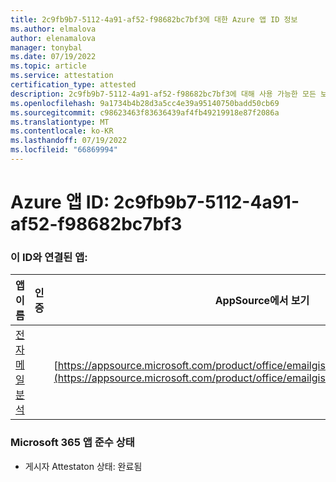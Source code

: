```yaml
---
title: 2c9fb9b7-5112-4a91-af52-f98682bc7bf3에 대한 Azure 앱 ID 정보
ms.author: elmalova
author: elenamalova
manager: tonybal
ms.date: 07/19/2022
ms.topic: article
ms.service: attestation
certification_type: attested
description: 2c9fb9b7-5112-4a91-af52-f98682bc7bf3에 대해 사용 가능한 모든 보안 및 규정 준수 정보입니다.
ms.openlocfilehash: 9a1734b4b28d3a5cc4e39a95140750badd50cb69
ms.sourcegitcommit: c98623463f83636439af4fb49219918e87f2086a
ms.translationtype: MT
ms.contentlocale: ko-KR
ms.lasthandoff: 07/19/2022
ms.locfileid: "66869994"
---
```

# <a name="azure-app-id-2c9fb9b7-5112-4a91-af52-f98682bc7bf3"></a>Azure 앱 ID: 2c9fb9b7-5112-4a91-af52-f98682bc7bf3


### <a name="apps-associated-with-this-id"></a>이 ID와 연결된 앱:
| **앱 이름** | **인증** | **AppSource에서 보기** |
|--------------|---------------|-----------------------|
| [전자 메일 분석](../forward/emailgistics.emailgistics_shared_email.md) |  | [https://appsource.microsoft.com/product/office/emailgistics.emailgistics_shared_email](https://appsource.microsoft.com/product/office/emailgistics.emailgistics_shared_email) |

### <a name="microsoft-365-app-compliance-status"></a>Microsoft 365 앱 준수 상태
- 게시자 Attestaton 상태: 완료됨
